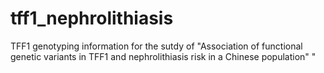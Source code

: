 # tff1_nephrolithiasis
TFF1 genotyping information for the sutdy of "Association of functional genetic variants in TFF1 and nephrolithiasis risk in a Chinese population"
"

